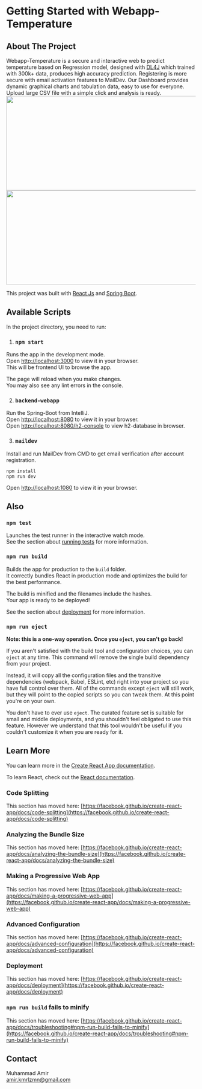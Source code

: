 # Getting Started with Webapp-Temperature
## About The Project

Webapp-Temperature is a secure and interactive web to predict temperature based on Regression model, designed with [DL4J](https://github.com/eclipse/deeplearning4j) which trained with 300k+ data, produces high accuracy prediction. Registering is more secure with email activation features to MailDev. Our Dashboard provides dynamic graphical charts and tabulation data, easy to use for everyone. Upload large CSV file with a simple click and analysis is ready.\
<img src="https://user-images.githubusercontent.com/94233069/165240908-4953c01f-24f6-4770-8741-f0dc8a6c7e6b.png" width="600" height="250">
<img src="https://user-images.githubusercontent.com/94233069/165241413-0b6de289-e226-4b71-b9fb-1f1e6abfe172.png" width="600" height="250">

This project was built with [React Js](https://github.com/facebook/create-react-app) and [Spring Boot](https://spring.io/projects/spring-boot).

## Available Scripts

In the project directory, you need to run:

1. ### `npm start`

Runs the app in the development mode.\
Open [http://localhost:3000](http://localhost:3000) to view it in your browser.\
This will be frontend UI to browse the app.

The page will reload when you make changes.\
You may also see any lint errors in the console.

2. ### `backend-webapp`
Run the Spring-Boot from IntelliJ.\
Open [http://localhost:8080](http://localhost:8080) to view it in your browser.\
Open [http://localhost:8080/h2-console](http://localhost:8080/h2-console) to view h2-database in browser.

3. ### `maildev`
Install and run MailDev from CMD to get email verification after account registration.
```
npm install
npm run dev
```
Open [http://localhost:1080](http://localhost:1080) to view it in your browser.

## Also
### `npm test`

Launches the test runner in the interactive watch mode.\
See the section about [running tests](https://facebook.github.io/create-react-app/docs/running-tests) for more information.

### `npm run build`

Builds the app for production to the `build` folder.\
It correctly bundles React in production mode and optimizes the build for the best performance.

The build is minified and the filenames include the hashes.\
Your app is ready to be deployed!

See the section about [deployment](https://facebook.github.io/create-react-app/docs/deployment) for more information.

### `npm run eject`

**Note: this is a one-way operation. Once you `eject`, you can't go back!**

If you aren't satisfied with the build tool and configuration choices, you can `eject` at any time. This command will remove the single build dependency from your project.

Instead, it will copy all the configuration files and the transitive dependencies (webpack, Babel, ESLint, etc) right into your project so you have full control over them. All of the commands except `eject` will still work, but they will point to the copied scripts so you can tweak them. At this point you're on your own.

You don't have to ever use `eject`. The curated feature set is suitable for small and middle deployments, and you shouldn't feel obligated to use this feature. However we understand that this tool wouldn't be useful if you couldn't customize it when you are ready for it.

## Learn More

You can learn more in the [Create React App documentation](https://facebook.github.io/create-react-app/docs/getting-started).

To learn React, check out the [React documentation](https://reactjs.org/).

### Code Splitting

This section has moved here: [https://facebook.github.io/create-react-app/docs/code-splitting](https://facebook.github.io/create-react-app/docs/code-splitting)

### Analyzing the Bundle Size

This section has moved here: [https://facebook.github.io/create-react-app/docs/analyzing-the-bundle-size](https://facebook.github.io/create-react-app/docs/analyzing-the-bundle-size)

### Making a Progressive Web App

This section has moved here: [https://facebook.github.io/create-react-app/docs/making-a-progressive-web-app](https://facebook.github.io/create-react-app/docs/making-a-progressive-web-app)

### Advanced Configuration

This section has moved here: [https://facebook.github.io/create-react-app/docs/advanced-configuration](https://facebook.github.io/create-react-app/docs/advanced-configuration)

### Deployment

This section has moved here: [https://facebook.github.io/create-react-app/docs/deployment](https://facebook.github.io/create-react-app/docs/deployment)

### `npm run build` fails to minify

This section has moved here: [https://facebook.github.io/create-react-app/docs/troubleshooting#npm-run-build-fails-to-minify](https://facebook.github.io/create-react-app/docs/troubleshooting#npm-run-build-fails-to-minify)

## Contact
Muhammad Amir\
amir.kmrlzmn@gmail.com
